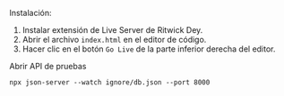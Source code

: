 Instalación:

1. Instalar extensión de Live Server de Ritwick Dey.
2. Abrir el archivo `index.html` en el editor de código.
3. Hacer clic en el botón `Go Live` de la parte inferior derecha del editor.


Abrir API de pruebas

```
npx json-server --watch ignore/db.json --port 8000
```